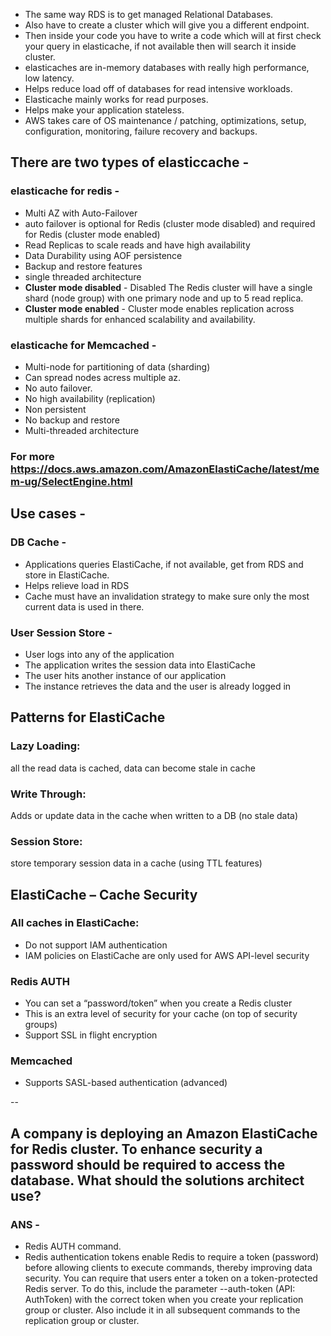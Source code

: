 - The same way RDS is to get managed Relational Databases.
- Also have to create a cluster which will give you a different endpoint. 
- Then inside your code you have to write a code which will at first check your query in elasticache, if not available then will search it inside cluster.
- elasticaches are in-memory databases with really high performance, low latency.
- Helps reduce load off of databases for read intensive workloads.
- Elasticache mainly works for read purposes.
- Helps make your application stateless.
- AWS takes care of OS maintenance / patching, optimizations, setup, configuration, monitoring, failure recovery and backups.
## There are two types of elasticcache -
### elasticache for redis -
- Multi AZ with Auto-Failover
- auto failover is optional for Redis (cluster mode disabled) and required for Redis (cluster mode enabled)
- Read Replicas to scale reads and have high availability
- Data Durability using AOF persistence
- Backup and restore features
- single threaded architecture
- **Cluster mode disabled** - Disabled The Redis cluster will have a single shard (node group) with one primary node and up to 5 read replica.
- **Cluster mode enabled** - Cluster mode enables replication across multiple shards for enhanced scalability and availability.




### elasticache for Memcached -
- Multi-node for partitioning of data (sharding)
- Can spread nodes acress multiple az.
- No auto failover.
- No high availability (replication)
- Non persistent
- No backup and restore
- Multi-threaded architecture
### For more https://docs.aws.amazon.com/AmazonElastiCache/latest/mem-ug/SelectEngine.html
## Use cases -
### DB Cache -
- Applications queries ElastiCache, if not available, get from RDS and store in ElastiCache.
- Helps relieve load in RDS
- Cache must have an invalidation strategy to make sure only the most current data is used in there.
### User Session Store -
- User logs into any of the application
- The application writes the session data into ElastiCache
- The user hits another instance of our application
- The instance retrieves the data and the user is already logged in

## Patterns for ElastiCache
### Lazy Loading: 
all the read data is cached, data can become stale in cache
### Write Through:
Adds or update data in the cache when written to a DB (no stale data)
### Session Store: 
store temporary session data in a cache (using TTL features)


## ElastiCache – Cache Security
### All caches in ElastiCache:
- Do not support IAM authentication
- IAM policies on ElastiCache are only used for AWS API-level security
### Redis AUTH
- You can set a “password/token” when you create a Redis cluster
- This is an extra level of security for your cache (on top of security groups)
- Support SSL in flight encryption
### Memcached
- Supports SASL-based authentication (advanced)

--
## A company is deploying an Amazon ElastiCache for Redis cluster. To enhance security a password should be required to access the database. What should the solutions architect use?
### ANS -
- Redis AUTH command.
- Redis authentication tokens enable Redis to require a token (password) before allowing clients to execute commands, thereby improving data security. You can require that users enter a token on a token-protected Redis server. To do this, include the parameter --auth-token (API: AuthToken) with the correct token when you create your replication group or cluster. Also include it in all subsequent commands to the replication group or cluster.
